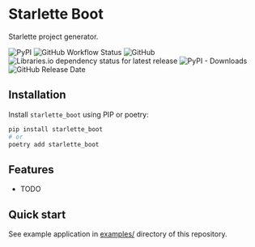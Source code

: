 # Starlette Boot

Starlette project generator.

![PyPI](https://img.shields.io/pypi/v/starlette_boot)
![GitHub Workflow Status](https://img.shields.io/github/workflow/status/alex-oleshkevich/starlette_boot/Lint)
![GitHub](https://img.shields.io/github/license/alex-oleshkevich/starlette_boot)
![Libraries.io dependency status for latest release](https://img.shields.io/librariesio/release/pypi/starlette_boot)
![PyPI - Downloads](https://img.shields.io/pypi/dm/starlette_boot)
![GitHub Release Date](https://img.shields.io/github/release-date/alex-oleshkevich/starlette_boot)

## Installation

Install `starlette_boot` using PIP or poetry:

```bash
pip install starlette_boot
# or
poetry add starlette_boot
```

## Features

-   TODO

## Quick start

See example application in [examples/](examples/) directory of this repository.

